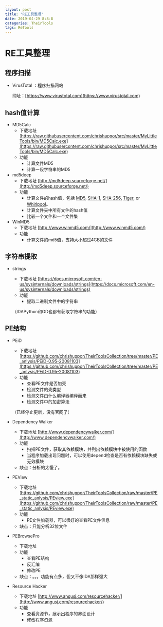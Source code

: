 ```yaml
---
layout: post
title: "RE工具整理"
date: 2019-04-29 8:8:8
categories: TheirTools
tags: ReTools
---
```



# RE工具整理

## 程序扫描

* VirusTotal ：程序扫描网站

  网址：[https://www.virustotal.com](https://www.virustotal.com)

## hash值计算

* MD5Calc
  - 下载地址 [https://raw.githubusercontent.com/chrishuppor/src/master/MyLittleTools/bin/MD5Calc.exe](https://raw.githubusercontent.com/chrishuppor/src/master/MyLittleTools/bin/MD5Calc.exe)
  - 功能
    - 计算文件MD5
    - 计算一段字符串的MD5
* md5deep
  * 下载地址 [http://md5deep.sourceforge.net/](http://md5deep.sourceforge.net/)
  * 功能
    * 计算文件的hash值，包括 [MD5](http://md5deep.sourceforge.net/#md5), [SHA-1](http://md5deep.sourceforge.net/#sha1), [SHA-256](http://md5deep.sourceforge.net/#sha256), [Tiger](http://md5deep.sourceforge.net/#tiger), or [Whirlpool](http://md5deep.sourceforge.net/#whirlpool)。
    * 计算文件夹中所有文件的hash值
    * 比较一个文件和一个文件集
* WinMD5
  * 下载地址 [http://www.winmd5.com/](http://www.winmd5.com/)
  * 功能
    * 计算文件的md5值，支持大小超过4GB的文件

## 字符串提取

* strings

  * 下载地址 [https://docs.microsoft.com/en-us/sysinternals/downloads/strings](https://docs.microsoft.com/en-us/sysinternals/downloads/strings)
  * 功能
    * 提取二进制文件中的字符串

  （IDAPython和OD也都有获取字符串的功能）

## PE结构

* PEiD

  * 下载地址 [https://github.com/chrishuppor/TheirToolsCollection/tree/master/PE_anlysis/PEiD-0.95-20081103](https://github.com/chrishuppor/TheirToolsCollection/tree/master/PE_anlysis/PEiD-0.95-20081103)
  * 功能
    * 查看PE文件是否加壳
    * 检测文件的壳类型
    * 检测文件由什么编译器编译而来
    * 检测文件中的加密算法

  （已经停止更新，没有官网了）

* Dependency Walker
  * 下载地址 [http://www.dependencywalker.com/](http://www.dependencywalker.com/)
  * 功能
    * 扫描PE文件，获取其依赖模块，并列出依赖模块中被使用的函数
    * 当程序加载出现问题时，可以使用depend检查是否有依赖模块缺失或无效模块
  * 缺点：分析的太慢了。

* PEView
  * 下载地址 [https://github.com/chrishuppor/TheirToolsCollection/raw/master/PE_static_anlysis/PEview.exe](https://github.com/chrishuppor/TheirToolsCollection/raw/master/PE_static_anlysis/PEview.exe)
  * 功能
    * PE文件加载器，可以很好的查看PE文件信息
  * 缺点：只能分析32位文件
* PEBrowsePro
  * 下载地址 
  * 功能
    * 查看PE结构
    * 反汇编
    * 修改PE
  * 缺点：。。。功能有点多，但又不像IDA那样强大

* Resource Hacker
  * 下载地址 [http://www.angusj.com/resourcehacker/](http://www.angusj.com/resourcehacker/)
  * 功能
    * 查看资源节，展示出程序的界面设计
    * 修改程序资源

